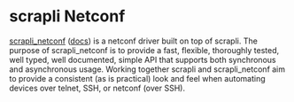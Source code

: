 # scrapli Netconf


[scrapli_netconf](https://github.com/scrapli/scrapli_netconf) ([docs](https://scrapli.github.io/scrapli_netconf/)) 
is a netconf driver built on top of scrapli. The purpose of scrapli_netconf is to provide a fast, flexible, 
thoroughly tested, well typed, well documented, simple API that supports both synchronous and asynchronous usage. 
Working together scrapli and scrapli_netconf aim to provide a consistent (as is practical) look and feel when 
automating devices over telnet, SSH, or netconf (over SSH).
